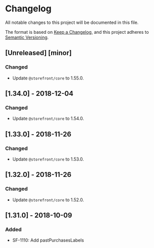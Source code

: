 # Changelog
All notable changes to this project will be documented in this file.

The format is based on [Keep a Changelog](https://keepachangelog.com/en/1.0.0/),
and this project adheres to [Semantic Versioning](https://semver.org/spec/v2.0.0.html).

## [Unreleased] [minor]
### Changed
- Update `@storefront/core` to 1.55.0.

## [1.34.0] - 2018-12-04
### Changed
- Update `@storefront/core` to 1.54.0.

## [1.33.0] - 2018-11-26
### Changed
- Update `@storefront/core` to 1.53.0.

## [1.32.0] - 2018-11-26
### Changed
- Update `@storefront/core` to 1.52.0.

## [1.31.0] - 2018-10-09
### Added
- SF-1110: Add pastPurchasesLabels
